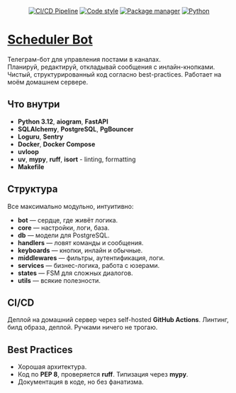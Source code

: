 <p align="center">
    <a href="https://github.com/diplomatgmg/scheduler/actions/workflows/ci-cd.yml"><img src="https://img.shields.io/github/actions/workflow/status/diplomatgmg/scheduler/ci-cd.yml?label=CI/CD%20Pipeline" alt="CI/CD Pipeline"></a>
    <a href="https://github.com/astral-sh/ruff"><img src="https://img.shields.io/endpoint?url=https://raw.githubusercontent.com/astral-sh/ruff/main/assets/badge/v2.json" alt="Code style"></a>
    <a href="https://github.com/astral-sh/uv"><img src="https://img.shields.io/endpoint?url=https://raw.githubusercontent.com/astral-sh/uv/main/assets/badge/v0.json" alt="Package manager"></a>
    <a href="https://www.python.org/downloads"><img src="https://img.shields.io/badge/python-3.13%2B-blue?label=Python" alt="Python"></a>
<p>


# [Scheduler Bot](https://github.com/diplomatgmg/scheduler)

Телеграм-бот для управления постами в каналах.  
Планируй, редактируй, откладывай сообщения с инлайн-кнопками.  
Чистый, структурированный код согласно best-practices.
Работает на моём домашнем сервере.  

## Что внутри

- **Python 3.12**, **aiogram**, **FastAPI**
- **SQLAlchemy**, **PostgreSQL**, **PgBouncer**
- **Loguru**, **Sentry**
- **Docker**, **Docker Compose**
- **uvloop**
- **uv**, **mypy**, **ruff**, **isort** - linting, formatting
- **Makefile**

## Структура

Все максимально модульно, интуитивно:
- **bot** — сердце, где живёт логика.
- **core** — настройки, логи, база.
- **db** — модели для PostgreSQL.
- **handlers** — ловят команды и сообщения.
- **keyboards** — кнопки, инлайн и обычные.
- **middlewares** — фильтры, аутентификация, логи.
- **services** — бизнес-логика, работа с юзерами.
- **states** — FSM для сложных диалогов.
- **utils** — всякие полезности.

## CI/CD

Деплой на домашний сервер через self-hosted **GitHub Actions**. Линтинг, билд образа, деплой. Ручками ничего не трогаю.


## Best Practices

- Хорошая архитектура.
- Код по **PEP 8**, проверяется **ruff**. Типизация через **mypy**.
- Документация в коде, но без фанатизма.
